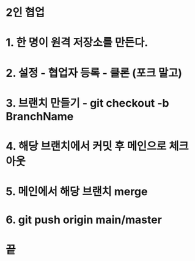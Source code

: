 # 2인 협업

# 1. 한 명이 원격 저장소를 만든다.
# 2. 설정 - 협업자 등록 - 클론 (포크 말고)
# 3. 브랜치 만들기 - git checkout -b BranchName
# 4. 해당 브랜치에서 커밋 후 메인으로 체크아웃
# 5. 메인에서 해당 브랜치 merge
# 6. git push origin main/master
# 끝
